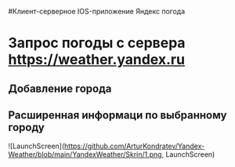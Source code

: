 #Клиент-серверное IOS-приложение Яндекс погода

# Запрос погоды с сервера  https://weather.yandex.ru
## Добавление города
## Расширенная информаци по выбранному городу


![LaunchScreen](https://github.com/ArturKondratev/Yandex-Weather/blob/main/YandexWeather/Skrin/1.png, LaunchScreen)

